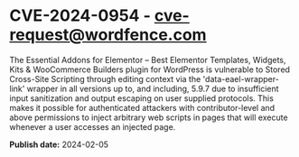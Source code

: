 # CVE-2024-0954 - cve-request@wordfence.com

The Essential Addons for Elementor – Best Elementor Templates, Widgets, Kits & WooCommerce Builders plugin for WordPress is vulnerable to Stored Cross-Site Scripting through editing context via the 'data-eael-wrapper-link' wrapper in all versions up to, and including, 5.9.7 due to insufficient input sanitization and output escaping on user supplied protocols. This makes it possible for authenticated attackers with contributor-level and above permissions to inject arbitrary web scripts in pages that will execute whenever a user accesses an injected page.

**Publish date:** 2024-02-05
